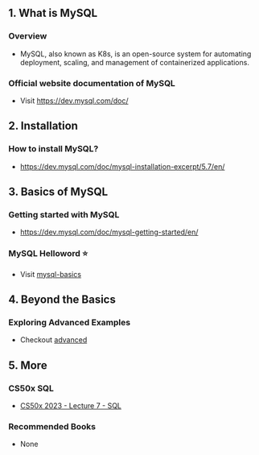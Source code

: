 ## 1. What is MySQL

### Overview

- MySQL, also known as K8s, is an open-source system for automating deployment, scaling, and management of containerized applications.

### Official website documentation of MySQL

- Visit https://dev.mysql.com/doc/

## 2. Installation

### How to install MySQL?

- https://dev.mysql.com/doc/mysql-installation-excerpt/5.7/en/

## 3. Basics of MySQL

### Getting started with MySQL

- https://dev.mysql.com/doc/mysql-getting-started/en/

### MySQL Helloword ⭐

- Visit [mysql-basics](./mysql-basics.md)

## 4. Beyond the Basics

### Exploring Advanced Examples

- Checkout [advanced](./advanced/)

## 5. More

### CS50x SQL

- [CS50x 2023 - Lecture 7 - SQL](https://www.youtube.com/live/zrCLRC3Ci1c?si=yCsB6cSRY5FqyOXd)

### Recommended Books

- None
